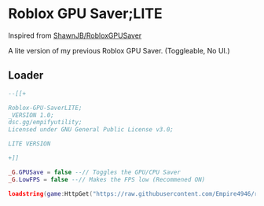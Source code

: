 # Roblox GPU Saver;LITE
Inspired from [ShawnJB/RobloxGPUSaver](https://github.com/shawnjb/roblox-gpu-saver)

A lite version of my previous Roblox GPU Saver. (Toggleable, No UI.)

## Loader
```lua
--[[+

Roblox-GPU-SaverLITE;
_VERSION 1.0;
dsc.gg/empifyutility;
Licensed under GNU General Public License v3.0;

LITE VERSION

+]]

_G.GPUSave = false --// Toggles the GPU/CPU Saver
_G.LowFPS = false --// Makes the FPS low (Recommened ON)

loadstring(game:HttpGet("https://raw.githubusercontent.com/Empire4946/roblox-gpu-saverLITE/main/handler/main.lua",true))()
```
